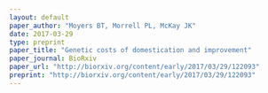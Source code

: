 ```yaml
---
layout: default
paper_author: "Moyers BT, Morrell PL, McKay JK"
date: 2017-03-29
type: preprint
paper_title: "Genetic costs of domestication and improvement"
paper_journal: BioRxiv
paper_url: "http://biorxiv.org/content/early/2017/03/29/122093"
preprint: "http://biorxiv.org/content/early/2017/03/29/122093"
---
```

